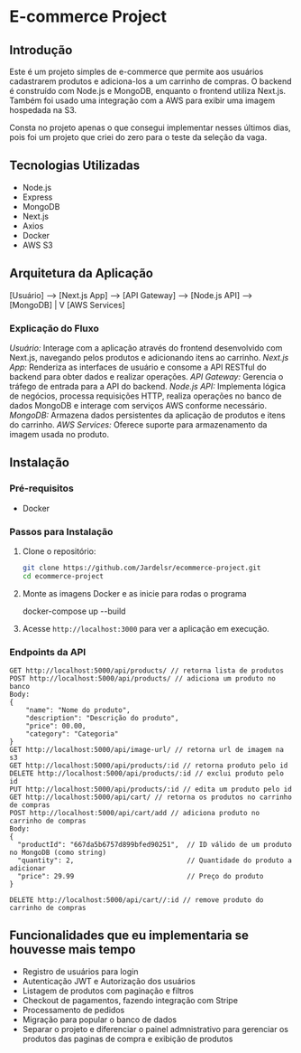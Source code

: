 # E-commerce Project

## Introdução

Este é um projeto simples de e-commerce que permite aos usuários cadastrarem produtos e adiciona-los a um carrinho de compras. O backend é construído com Node.js e MongoDB, enquanto o frontend utiliza Next.js. Também foi usado uma integração com a AWS para exibir uma imagem hospedada na S3.

Consta no projeto apenas o que consegui implementar nesses últimos dias, pois foi um projeto que criei do zero para o teste da seleção da vaga.

## Tecnologias Utilizadas

- Node.js
- Express
- MongoDB
- Next.js
- Axios
- Docker
- AWS S3

## Arquitetura da Aplicação

[Usuário] --> [Next.js App] --> [API Gateway] --> [Node.js API] --> [MongoDB]
                                                       |
                                                       V
                                                 [AWS Services]
                                   
### Explicação do Fluxo
*Usuário:* Interage com a aplicação através do frontend desenvolvido com Next.js, navegando pelos produtos e adicionando itens ao carrinho.
*Next.js App:* Renderiza as interfaces de usuário e consome a API RESTful do backend para obter dados e realizar operações.
*API Gateway:* Gerencia o tráfego de entrada para a API do backend.
*Node.js API:* Implementa lógica de negócios, processa requisições HTTP, realiza operações no banco de dados MongoDB e interage com serviços AWS conforme necessário.
*MongoDB:* Armazena dados persistentes da aplicação de produtos e itens do carrinho.
*AWS Services:* Oferece suporte para armazenamento da imagem usada no produto.

## Instalação

### Pré-requisitos

- Docker

### Passos para Instalação

1. Clone o repositório:

    ```bash
    git clone https://github.com/Jardelsr/ecommerce-project.git
    cd ecommerce-project
    ```

2. Monte as imagens Docker e as inicie para rodas o programa

    docker-compose up --build


3. Acesse `http://localhost:3000` para ver a aplicação em execução.

### Endpoints da API
```http
GET http://localhost:5000/api/products/ // retorna lista de produtos
POST http://localhost:5000/api/products/ // adiciona um produto no banco
Body:
{
    "name": "Nome do produto",
    "description": "Descrição do produto",
    "price": 00.00,
    "category": "Categoria"
}
GET http://localhost:5000/api/image-url/ // retorna url de imagem na s3
GET http://localhost:5000/api/products/:id // retorna produto pelo id
DELETE http://localhost:5000/api/products/:id // exclui produto pelo id
PUT http://localhost:5000/api/products/:id // edita um produto pelo id
GET http://localhost:5000/api/cart/ // retorna os produtos no carrinho de compras
POST http://localhost:5000/api/cart/add // adiciona produto no carrinho de compras
Body:
{
  "productId": "667da5b6757d899bfed90251",  // ID válido de um produto no MongoDB (como string)
  "quantity": 2,                            // Quantidade do produto a adicionar
  "price": 29.99                            // Preço do produto
}

DELETE http://localhost:5000/api/cart//:id // remove produto do carrinho de compras
```

## Funcionalidades que eu implementaria se houvesse mais tempo

- Registro de usuários para login
- Autenticação JWT e Autorização dos usuários
- Listagem de produtos com paginação e filtros
- Checkout de pagamentos, fazendo integração com Stripe
- Processamento de pedidos
- Migração para popular o banco de dados
- Separar o projeto e diferenciar o painel admnistrativo para gerenciar os produtos das paginas de compra e exibição de produtos
